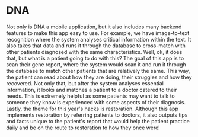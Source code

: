 # DNA
Not only is DNA a mobile application, but it also includes many backend features to make this app easy to use. For example, we have image-to-text recognition where the system analyses critical information within the text. It also takes that data and runs it through the database to cross-match with other patients diagnosed with the same characteristics. Well, ok, it does that, but what is a patient going to do with this? The goal of this app is to scan their gene report, where the system would scan it and run it through the database to match other patients that are relatively the same. This way, the patient can read about how they are doing, their struggles and how they recovered. Not only that, but after the system analyses essential information, it looks and matches a patient to a doctor catered to their needs. This is extremely helpful as some patients may want to talk to someone they know is experienced with some aspects of their diagnosis. Lastly, the theme for this year's hacks is restoration. Although this app implements restoration by referring patients to doctors, it also outputs tips and facts unique to the patient's report that would help the patient practice daily and be on the route to restoration to how they once were!
